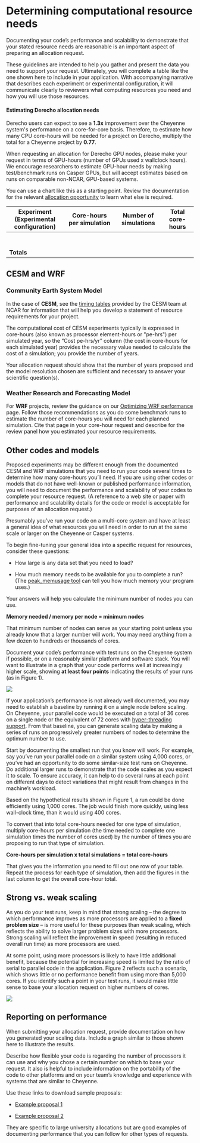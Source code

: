 # Determining computational resource needs

Documenting your code’s performance and scalability to demonstrate that
your stated resource needs are reasonable is an important aspect of
preparing an allocation request.

These guidelines are intended to help you gather and present the data
you need to support your request. Ultimately, you will complete a table
like the one shown here to include in your application. With
accompanying narrative that describes each experiment or experimental
configuration, it will communicate clearly to reviewers what computing
resources you need and how you will use those resources.

#### Estimating Derecho allocation needs

Derecho users can expect to see a **1.3x** improvement over the Cheyenne
system's performance on a core-for-core basis. Therefore, to estimate
how many CPU core-hours will be needed for a project on Derecho,
multiply the total for a Cheyenne project by **0.77**.

When requesting an allocation for Derecho GPU nodes, please make your
request in terms of GPU-hours (number of GPUs used x wallclock hours).
We encourage researchers to estimate GPU-hour needs by making
test/benchmark runs on Casper GPUs, but will accept estimates based on
runs on comparable non-NCAR, GPU-based systems.

You can use a chart like this as a starting point. Review the
documentation for the relevant [allocation
opportunity](file:////display/RC/Allocations) to learn what else is
required.

<table style="width:100%;">
<colgroup>
<col style="width: 30%" />
<col style="width: 27%" />
<col style="width: 24%" />
<col style="width: 17%" />
</colgroup>
<thead>
<tr class="header">
<th><strong>Experiment</strong><br />
<strong>(Experimental configuration)</strong></th>
<th><strong>Core-hours per simulation</strong></th>
<th><strong>Number of simulations</strong></th>
<th><strong>Total core-hours</strong></th>
</tr>
</thead>
<tbody>
<tr class="odd">
<td></td>
<td></td>
<td></td>
<td></td>
</tr>
<tr class="even">
<td></td>
<td></td>
<td></td>
<td></td>
</tr>
<tr class="odd">
<td></td>
<td></td>
<td></td>
<td></td>
</tr>
<tr class="even">
<td></td>
<td></td>
<td></td>
<td></td>
</tr>
<tr class="odd">
<td></td>
<td></td>
<td></td>
<td></td>
</tr>
<tr class="even">
<td></td>
<td></td>
<td></td>
<td></td>
</tr>
<tr class="odd">
<td></td>
<td></td>
<td></td>
<td></td>
</tr>
<tr class="even">
<td><strong>Totals</strong></td>
<td></td>
<td></td>
<td></td>
</tr>
</tbody>
</table>

## CESM and WRF

### Community Earth System Model

In the case of **CESM**, see the [<u>timing
tables</u>](https://csegweb.cgd.ucar.edu/timing/cgi-bin/timings.cgi)
provided by the CESM team at NCAR for information that will help you
develop a statement of resource requirements for your project.

The computational cost of CESM experiments typically is expressed in
core-hours (also known as processor element-hours or "pe-hrs") per
simulated year, so the “Cost pe-hrs/yr” column (the cost in core-hours
for each simulated year) provides the necessary value needed to
calculate the cost of a simulation; you provide the number of years.

Your allocation request should show that the number of years proposed
and the model resolution chosen are sufficient and necessary to answer
your scientific question(s).

### Weather Research and Forecasting Model

For **WRF** projects, review the guidance on our [Optimizing WRF
performance](file:////display/RC/Optimizing+WRF+performance) page.
Follow those recommendations as you do some benchmark runs to estimate
the number of core-hours you will need for each planned simulation. Cite
that page in your core-hour request and describe for the review panel
how you estimated your resource requirements.

## Other codes and models

Proposed experiments may be different enough from the documented CESM
and WRF simulations that you need to run your code several times to
determine how many core-hours you’ll need. If you are using other codes
or models that do not have well-known or published performance
information, you will need to document the performance and scalability
of your codes to complete your resource request. (A reference to a web
site or paper with performance and scalability details for the code or
model is acceptable for purposes of an allocation request.)

Presumably you’ve run your code on a multi-core system and have at least
a general idea of what resources you will need in order to run at the
same scale or larger on the Cheyenne or Casper systems.

To begin fine-tuning your general idea into a specific request for
resources, consider these questions:

- How large is any data set that you need to load?

- How much memory needs to be available for you to complete a run? (The
  [peak_memusage tool](file:////display/RC/Checking+memory+use) can tell
  you how much memory your program uses.)

Your answers will help you calculate the minimum number of nodes you can
use.

**Memory needed / memory per node = minimum nodes**

That minimum number of nodes can serve as your starting point unless you
already know that a larger number will work. You may need anything from
a few dozen to hundreds or thousands of cores.

Document your code’s performance with test runs on the Cheyenne system
if possible, or on a reasonably similar platform and software stack. You
will want to illustrate in a graph that your code performs well at
increasingly higher scale, showing **at least four points** indicating
the results of your runs (as in Figure 1).

![](media/image1.png)

If your application’s performance is not already well documented, you
may need to establish a baseline by running it on a single node before
scaling. On Cheyenne, your parallel code would be executed on a total of
36 cores on a single node or the equivalent of 72 cores with
[hyper-threading
support](file:////display/RC/Hyper-threading+on+Cheyenne). From that
baseline, you can generate scaling data by making a series of runs on
progressively greater numbers of nodes to determine the optimum number
to use.

Start by documenting the smallest run that you know will work. For
example, say you’ve run your parallel code on a similar system using
4,000 cores, or you’ve had an opportunity to do some similar-size test
runs on Cheyenne. Do additional larger runs to demonstrate that the code
scales as you expect it to scale. To ensure accuracy, it can help to do
several runs at each point on different days to detect variations that
might result from changes in the machine’s workload.

Based on the hypothetical results shown in Figure 1, a run could be done
efficiently using 1,000 cores. The job would finish more quickly, using
less wall-clock time, than it would using 400 cores.

To convert that into total core-hours needed for one type of simulation,
multiply core-hours per simulation (the time needed to complete one
simulation times the number of cores used) by the number of times you
are proposing to run that type of simulation.

**Core-hours per simulation x total simulations = total core-hours**

That gives you the information you need to fill out one row of your
table. Repeat the process for each type of simulation, then add the
figures in the last column to get the overall core-hour total.

## Strong vs. weak scaling

As you do your test runs, keep in mind that strong scaling – the degree
to which performance improves as more processors are applied to a
**fixed problem size** – is more useful for these purposes than weak
scaling, which reflects the ability to solve larger problem sizes with
more processors. Strong scaling will reflect the improvement in speed
(resulting in reduced overall run time) as more processors are used.

At some point, using more processors is likely to have little additional
benefit, because the potential for increasing speed is limited by the
ratio of serial to parallel code in the application. Figure 2 reflects
such a scenario, which shows little or no performance benefit from using
more than 5,000 cores. If you identify such a point in your test runs,
it would make little sense to base your allocation request on higher
numbers of cores.

![](media/image2.png)

## Reporting on performance

When submitting your allocation request, provide documentation on how
you generated your scaling data. Include a graph similar to those shown
here to illustrate the results.

Describe how flexible your code is regarding the number of processors it
can use and why you chose a certain number on which to base your
request. It also is helpful to include information on the portability of
the code to other platforms and on your team’s knowledge and experience
with systems that are similar to Cheyenne.

Use these links to download sample proposals:

- [Example proposal
  1](file:////download/attachments/75694337/Example_Proposal_1_Spring2020%2520%25281%2529.pdf%3fversion=1&modificationDate=1627489242000&api=v2)

- [Example proposal
  2](file:////download/attachments/75694337/Example_Proposal_2_Fall2019%2520%25281%2529.pdf%3fversion=1&modificationDate=1627489279000&api=v2)

They are specific to large university allocations but are good examples
of documenting performance that you can follow for other types of
requests.
